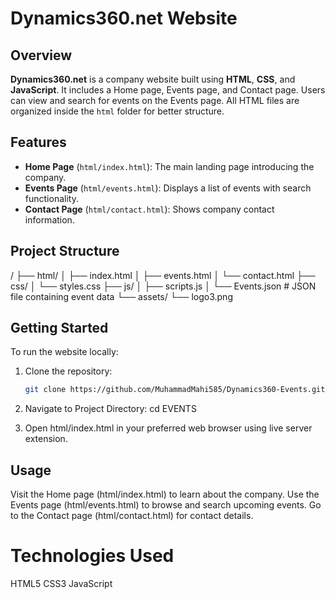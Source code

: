 # Dynamics360.net Website

## Overview

**Dynamics360.net** is a company website built using **HTML**, **CSS**, and **JavaScript**. It includes a Home page, Events page, and Contact page. Users can view and search for events on the Events page. All HTML files are organized inside the `html` folder for better structure.

## Features

- **Home Page** (`html/index.html`): The main landing page introducing the company.
- **Events Page** (`html/events.html`): Displays a list of events with search functionality.
- **Contact Page** (`html/contact.html`): Shows company contact information.

## Project Structure
/
├── html/
│ ├── index.html
│ ├── events.html
│ └── contact.html
├── css/
│ └── styles.css
├── js/
│ ├── scripts.js
│ └── Events.json # JSON file containing event data
└── assets/
└── logo3.png 

## Getting Started

To run the website locally:

1. Clone the repository:
   ```bash
   git clone https://github.com/MuhammadMahi585/Dynamics360-Events.git

2. Navigate to Project Directory:
   cd EVENTS

3. Open html/index.html in your preferred web browser using live server extension.

## Usage

Visit the Home page (html/index.html) to learn about the company.
Use the Events page (html/events.html) to browse and search upcoming events.
Go to the Contact page (html/contact.html) for contact details.

# Technologies Used

HTML5
CSS3
JavaScript